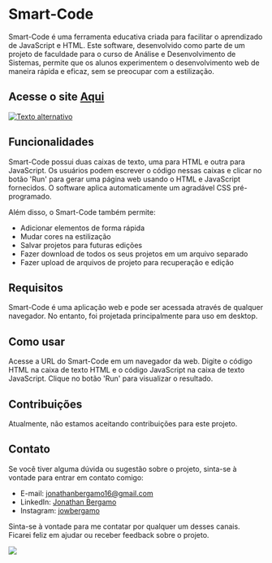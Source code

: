 # Smart-Code

Smart-Code é uma ferramenta educativa criada para facilitar o aprendizado de JavaScript e HTML. Este software, desenvolvido como parte de um projeto de faculdade para o curso de Análise e Desenvolvimento de Sistemas, permite que os alunos experimentem o desenvolvimento web de maneira rápida e eficaz, sem se preocupar com a estilização.


## Acesse o site [Aqui](https://smart-code-senai.netlify.app)

<a href="https://smart-code-senai.netlify.app" target="_blank"><img src="https://firebasestorage.googleapis.com/v0/b/react-auth-31116.appspot.com/o/imagem_2023-07-26_201930273.png?alt=media&token=761a5a3b-a520-48b3-b0ab-6afa34b81da7" alt="Texto alternativo" /><a/>

## Funcionalidades

Smart-Code possui duas caixas de texto, uma para HTML e outra para JavaScript. Os usuários podem escrever o código nessas caixas e clicar no botão 'Run' para gerar uma página web usando o HTML e JavaScript fornecidos. O software aplica automaticamente um agradável CSS pré-programado.

Além disso, o Smart-Code também permite:

- Adicionar elementos de forma rápida
- Mudar cores na estilização
- Salvar projetos para futuras edições
- Fazer download de todos os seus projetos em um arquivo separado
- Fazer upload de arquivos de projeto para recuperação e edição

## Requisitos

Smart-Code é uma aplicação web e pode ser acessada através de qualquer navegador. No entanto, foi projetada principalmente para uso em desktop.

## Como usar

Acesse a URL do Smart-Code em um navegador da web. Digite o código HTML na caixa de texto HTML e o código JavaScript na caixa de texto JavaScript. Clique no botão 'Run' para visualizar o resultado.

## Contribuições

Atualmente, não estamos aceitando contribuições para este projeto.

## Contato

Se você tiver alguma dúvida ou sugestão sobre o projeto, sinta-se à vontade para entrar em contato comigo:

- E-mail: [jonathanbergamo16@gmail.com](https://mailto:jonathanbergamo16@gmail.com)
- LinkedIn: [Jonathan Bergamo](https://www.linkedin.com/in/jonathanbergamo/)
- Instagram: [jowbergamo](https://www.instagram.com/jowbergamo/)

Sinta-se à vontade para me contatar por qualquer um desses canais. Ficarei feliz em ajudar ou receber feedback sobre o projeto.

<img src="./src/assets/signature.svg">
